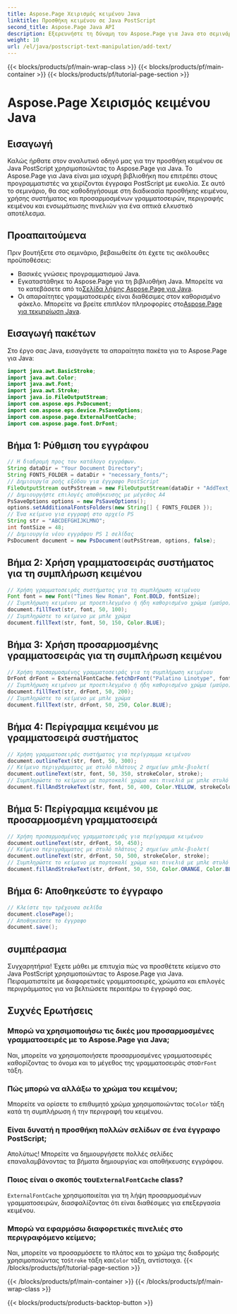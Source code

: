 ```yaml
---
title: Aspose.Page Χειρισμός κειμένου Java
linktitle: Προσθήκη κειμένου σε Java PostScript
second_title: Aspose.Page Java API
description: Εξερευνήστε τη δύναμη του Aspose.Page για Java στο σεμινάριο μας σχετικά με την προσθήκη κειμένου σε έγγραφα PostScript. Μάθετε να χρησιμοποιείτε εύκολα το σύστημα και τις προσαρμοσμένες γραμματοσειρές.
weight: 10
url: /el/java/postscript-text-manipulation/add-text/
---
```


{{< blocks/products/pf/main-wrap-class >}}
{{< blocks/products/pf/main-container >}}
{{< blocks/products/pf/tutorial-page-section >}}

# Aspose.Page Χειρισμός κειμένου Java

## Εισαγωγή
Καλώς ήρθατε στον αναλυτικό οδηγό μας για την προσθήκη κειμένου σε Java PostScript χρησιμοποιώντας το Aspose.Page για Java. Το Aspose.Page για Java είναι μια ισχυρή βιβλιοθήκη που επιτρέπει στους προγραμματιστές να χειρίζονται έγγραφα PostScript με ευκολία. Σε αυτό το σεμινάριο, θα σας καθοδηγήσουμε στη διαδικασία προσθήκης κειμένου, χρήσης συστήματος και προσαρμοσμένων γραμματοσειρών, περιγραφής κειμένου και ενσωμάτωσης πινελιών για ένα οπτικά ελκυστικό αποτέλεσμα.
## Προαπαιτούμενα
Πριν βουτήξετε στο σεμινάριο, βεβαιωθείτε ότι έχετε τις ακόλουθες προϋποθέσεις:
- Βασικές γνώσεις προγραμματισμού Java.
-  Εγκαταστάθηκε το Aspose.Page για τη βιβλιοθήκη Java. Μπορείτε να το κατεβάσετε από το[Σελίδα λήψης Aspose.Page για Java](https://releases.aspose.com/page/java/).
-  Οι απαραίτητες γραμματοσειρές είναι διαθέσιμες στον καθορισμένο φάκελο. Μπορείτε να βρείτε επιπλέον πληροφορίες στο[Aspose.Page για τεκμηρίωση Java](https://reference.aspose.com/page/java/).
## Εισαγωγή πακέτων
Στο έργο σας Java, εισαγάγετε τα απαραίτητα πακέτα για το Aspose.Page για Java:
```java
import java.awt.BasicStroke;
import java.awt.Color;
import java.awt.Font;
import java.awt.Stroke;
import java.io.FileOutputStream;
import com.aspose.eps.PsDocument;
import com.aspose.eps.device.PsSaveOptions;
import com.aspose.page.ExternalFontCache;
import com.aspose.page.font.DrFont;
```
## Βήμα 1: Ρύθμιση του εγγράφου
```java
// Η διαδρομή προς τον κατάλογο εγγράφων.
String dataDir = "Your Document Directory";
String FONTS_FOLDER = dataDir + "necessary_fonts/";
// Δημιουργία ροής εξόδου για έγγραφο PostScript
FileOutputStream outPsStream = new FileOutputStream(dataDir + "AddText_outPS.ps");
// Δημιουργήστε επιλογές αποθήκευσης με μέγεθος Α4
PsSaveOptions options = new PsSaveOptions();
options.setAdditionalFontsFolders(new String[] { FONTS_FOLDER });
// Ένα κείμενο για εγγραφή στο αρχείο PS
String str = "ABCDEFGHIJKLMNO";
int fontSize = 48;
// Δημιουργία νέου εγγράφου PS 1 σελίδας
PsDocument document = new PsDocument(outPsStream, options, false);
```
## Βήμα 2: Χρήση γραμματοσειράς συστήματος για τη συμπλήρωση κειμένου
```java
// Χρήση γραμματοσειράς συστήματος για τη συμπλήρωση κειμένου
Font font = new Font("Times New Roman", Font.BOLD, fontSize);
// Συμπλήρωση κειμένου με προεπιλεγμένο ή ήδη καθορισμένο χρώμα (μαύρο)
document.fillText(str, font, 50, 100);
// Συμπληρώστε το κείμενο με μπλε χρώμα
document.fillText(str, font, 50, 150, Color.BLUE);
```
## Βήμα 3: Χρήση προσαρμοσμένης γραμματοσειράς για τη συμπλήρωση κειμένου
```java
// Χρήση προσαρμοσμένης γραμματοσειράς για τη συμπλήρωση κειμένου
DrFont drFont = ExternalFontCache.fetchDrFont("Palatino Linotype", fontSize, Font.PLAIN);
// Συμπλήρωση κειμένου με προεπιλεγμένο ή ήδη καθορισμένο χρώμα (μαύρο)
document.fillText(str, drFont, 50, 200);
// Συμπληρώστε το κείμενο με μπλε χρώμα
document.fillText(str, drFont, 50, 250, Color.BLUE);
```
## Βήμα 4: Περίγραμμα κειμένου με γραμματοσειρά συστήματος
```java
// Χρήση γραμματοσειράς συστήματος για περίγραμμα κειμένου
document.outlineText(str, font, 50, 300);
// Κείμενο περιγράμματος με στυλό πλάτους 2 σημείων μπλε-βιολετί
document.outlineText(str, font, 50, 350, strokeColor, stroke);
// Συμπληρώστε το κείμενο με πορτοκαλί χρώμα και πινελιά με μπλε στυλό πλάτους 2 σημείων
document.fillAndStrokeText(str, font, 50, 400, Color.YELLOW, strokeColor, stroke);
```
## Βήμα 5: Περίγραμμα κειμένου με προσαρμοσμένη γραμματοσειρά
```java
// Χρήση προσαρμοσμένης γραμματοσειράς για περίγραμμα κειμένου
document.outlineText(str, drFont, 50, 450);
// Κείμενο περιγράμματος με στυλό πλάτους 2 σημείων μπλε-βιολετί
document.outlineText(str, drFont, 50, 500, strokeColor, stroke);
// Συμπληρώστε το κείμενο με πορτοκαλί χρώμα και πινελιά με μπλε στυλό πλάτους 2 σημείων
document.fillAndStrokeText(str, drFont, 50, 550, Color.ORANGE, Color.BLUE, stroke);
```
## Βήμα 6: Αποθηκεύστε το έγγραφο
```java
// Κλείστε την τρέχουσα σελίδα
document.closePage();
// Αποθηκεύστε το έγγραφο
document.save();
```
## συμπέρασμα
Συγχαρητήρια! Έχετε μάθει με επιτυχία πώς να προσθέτετε κείμενο στο Java PostScript χρησιμοποιώντας το Aspose.Page για Java. Πειραματιστείτε με διαφορετικές γραμματοσειρές, χρώματα και επιλογές περιγράμματος για να βελτιώσετε περαιτέρω το έγγραφό σας.
## Συχνές Ερωτήσεις
### Μπορώ να χρησιμοποιήσω τις δικές μου προσαρμοσμένες γραμματοσειρές με το Aspose.Page για Java;
 Ναι, μπορείτε να χρησιμοποιήσετε προσαρμοσμένες γραμματοσειρές καθορίζοντας το όνομα και το μέγεθος της γραμματοσειράς στο`DrFont` τάξη.
### Πώς μπορώ να αλλάξω το χρώμα του κειμένου;
 Μπορείτε να ορίσετε το επιθυμητό χρώμα χρησιμοποιώντας το`Color` τάξη κατά τη συμπλήρωση ή την περιγραφή του κειμένου.
### Είναι δυνατή η προσθήκη πολλών σελίδων σε ένα έγγραφο PostScript;
Απολύτως! Μπορείτε να δημιουργήσετε πολλές σελίδες επαναλαμβάνοντας τα βήματα δημιουργίας και αποθήκευσης εγγράφου.
###  Ποιος είναι ο σκοπός του`ExternalFontCache` class?
`ExternalFontCache` χρησιμοποιείται για τη λήψη προσαρμοσμένων γραμματοσειρών, διασφαλίζοντας ότι είναι διαθέσιμες για επεξεργασία κειμένου.
### Μπορώ να εφαρμόσω διαφορετικές πινελιές στο περιγραφόμενο κείμενο;
 Ναι, μπορείτε να προσαρμόσετε το πλάτος και το χρώμα της διαδρομής χρησιμοποιώντας το`Stroke` τάξη και`Color` τάξη, αντίστοιχα.
{{< /blocks/products/pf/tutorial-page-section >}}

{{< /blocks/products/pf/main-container >}}
{{< /blocks/products/pf/main-wrap-class >}}

{{< blocks/products/products-backtop-button >}}
